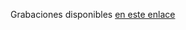 Grabaciones disponibles [en este enlace](https://drive.google.com/drive/folders/1xVJ7Y-6Us5cFkQfWX8JmO881PHgEaIEM?usp=sharing)
